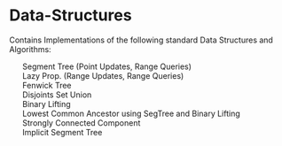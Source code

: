 # Data-Structures
Contains Implementations of the following standard Data Structures and Algorithms:
<ul>
Segment Tree (Point Updates, Range Queries) <br>
Lazy Prop. (Range Updates, Range Queries) <br>
Fenwick Tree <br>
Disjoints Set Union <br>
Binary Lifting <br>
Lowest Common Ancestor using SegTree and Binary Lifting <br>
Strongly Connected Component <br>
Implicit Segment Tree <br>
</ol>
